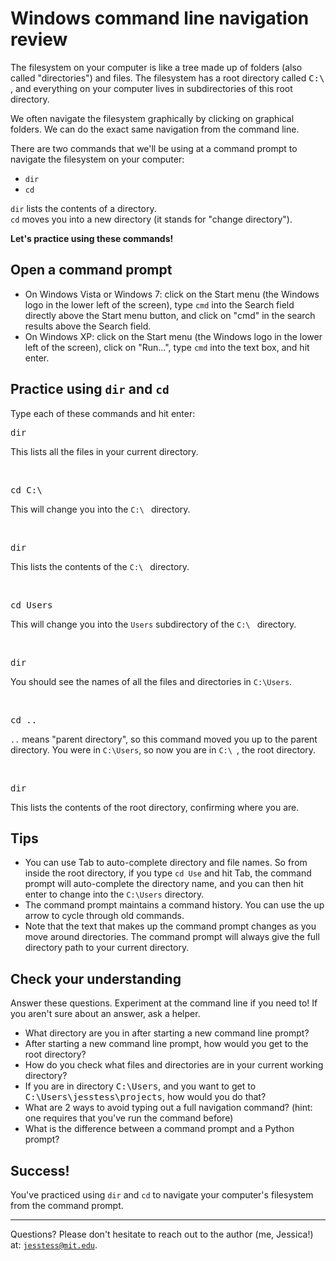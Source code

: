 # Windows command line navigation review

The filesystem on your computer is like a tree made up of folders (also called "directories") and files. The filesystem has a root directory called <tt>C:\ </tt>, and everything on your computer lives in subdirectories of this root directory.

We often navigate the filesystem graphically by clicking on graphical folders. We can do the exact same navigation from the command line.

There are two commands that we'll be using at a command prompt to navigate the filesystem on your computer:
* <code>dir</code>
* <code>cd</code>

<code>dir</code> lists the contents of a directory.<br />
<code>cd</code> moves you into a new directory (it stands for "change directory").

<b>Let's practice using these commands!</b>

## Open a command prompt

* On Windows Vista or Windows 7: click on the Start menu (the Windows logo in the lower left of the screen), type <code>cmd</code> into the Search field directly above the Start menu button, and click on "cmd" in the search results above the Search field.
* On Windows XP: click on the Start menu (the Windows logo in the lower left of the screen), click on "Run...", type <code>cmd</code> into the text box, and hit enter.

## Practice using <code>dir</code> and <code>cd</code>

Type each of these commands and hit enter:

<pre>dir</pre>
This lists all the files in your current directory.

<br />

<pre>cd C:\</pre>
This will change you into the <code>C:\ </code> directory.

<br />

<pre>dir</pre>
This lists the contents of the <code>C:\ </code> directory.

<br />

<pre>cd Users</pre>
This will change you into the <code>Users</code> subdirectory of the <code>C:\ </code> directory.

<br />

<pre>dir</pre>
You should see the names of all the files and directories in <code>C:\Users</code>.

<br />

<pre>cd ..</pre>
<code>..</code> means "parent directory", so this command moved you up to the parent directory. You were in <code>C:\Users</code>, so now you are in <code>C:\ </code>, the root directory.

<br />

<pre>dir</pre>
This lists the contents of the root directory, confirming where you are.

## Tips

* You can use Tab to auto-complete directory and file names. So from inside the root directory, if you type <code>cd Use</code> and hit Tab, the command prompt will auto-complete the directory name, and you can then hit enter to change into the <code>C:\Users</code> directory.
* The command prompt maintains a command history. You can use the up arrow to cycle through old commands.
* Note that the text that makes up the command prompt changes as you move around directories. The command prompt will always give the full directory path to your current directory.

## Check your understanding

Answer these questions. Experiment at the command line if you need to! If you aren't sure about an answer, ask a helper.

* What directory are you in after starting a new command line prompt?
* After starting a new command line prompt, how would you get to the root directory?
* How do you check what files and directories are in your current working directory?
* If you are in directory <tt>C:\Users</tt>, and you want to get to <tt>C:\Users\jesstess\projects</tt>, how would you do that?
* What are 2 ways to avoid typing out a full navigation command? (hint: one requires that you've run the command before)
* What is the difference between a command prompt and a Python prompt?

## Success!

You've practiced using <code>dir</code> and <code>cd</code> to navigate your computer's filesystem from the command prompt.

---

Questions? Please don't hesitate to reach out to the author (me, Jessica!) at:
<code>jesstess@mit.edu</code>.
